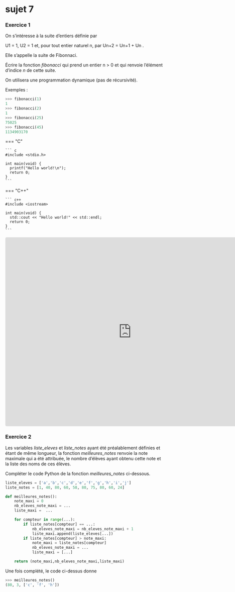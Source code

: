 # sujet 7

### Exercice 1

On s’intéresse à la suite d’entiers définie par

U1 = 1, U2 = 1 et, pour tout entier naturel n, par Un+2 = Un+1 + Un .

Elle s’appelle la suite de Fibonnaci.

Écrire la fonction *fibonacci* qui prend un entier n > 0 et qui renvoie l’élément d’indice *n* de cette suite.

On utilisera une programmation dynamique (pas de récursivité).

Exemples :

```python
>>> fibonacci(1)
1
>>> fibonacci(2)
1
>>> fibonacci(25)
75025
>>> fibonacci(45)
1134903170
```

=== "C"

    ``` c
    #include <stdio.h>

    int main(void) {
      printf("Hello world!\n");
      return 0;
    }
    ```

=== "C++"

    ``` c++
    #include <iostream>

    int main(void) {
      std::cout << "Hello world!" << std::endl;
      return 0;
    }
    ```

<iframe src="https://www.geogebra.org/classic/dh5cgb4r?embed" width="800" height="600" allowfullscreen style="border: 1px solid #e4e4e4;border-radius: 4px;" frameborder="0"></iframe>


### Exercice 2

Les variables *liste_eleves* et *liste_notes* ayant été préalablement définies et étant de même longueur, la fonction *meilleures_notes* renvoie la note maximale qui a été attribuée, le nombre d’élèves ayant obtenu cette note et la liste des noms de ces élèves.

Compléter le code Python de la fonction *meilleures_notes* ci-dessous.

```python
liste_eleves = ['a','b','c','d','e','f','g','h','i','j']
liste_notes = [1, 40, 80, 60, 58, 80, 75, 80, 60, 24]

def meilleures_notes():
    note_maxi = 0
    nb_eleves_note_maxi = ...
    liste_maxi =  ...

    for compteur in range(...):
        if liste_notes[compteur] == ...:
            nb_eleves_note_maxi = nb_eleves_note_maxi + 1
            liste_maxi.append(liste_eleves[...])
        if liste_notes[compteur] > note_maxi:
            note_maxi = liste_notes[compteur]
            nb_eleves_note_maxi = ...
            liste_maxi = [...]

    return (note_maxi,nb_eleves_note_maxi,liste_maxi)
```

Une fois complété, le code ci-dessus donne

```python
>>> meilleures_notes()
(80, 3, ['c', 'f', 'h'])
```
